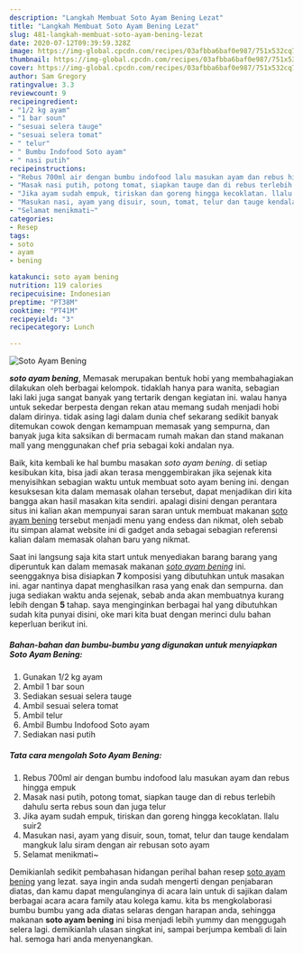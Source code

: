```yaml
---
description: "Langkah Membuat Soto Ayam Bening Lezat"
title: "Langkah Membuat Soto Ayam Bening Lezat"
slug: 481-langkah-membuat-soto-ayam-bening-lezat
date: 2020-07-12T09:39:59.328Z
image: https://img-global.cpcdn.com/recipes/03afbba6baf0e987/751x532cq70/soto-ayam-bening-foto-resep-utama.jpg
thumbnail: https://img-global.cpcdn.com/recipes/03afbba6baf0e987/751x532cq70/soto-ayam-bening-foto-resep-utama.jpg
cover: https://img-global.cpcdn.com/recipes/03afbba6baf0e987/751x532cq70/soto-ayam-bening-foto-resep-utama.jpg
author: Sam Gregory
ratingvalue: 3.3
reviewcount: 9
recipeingredient:
- "1/2 kg ayam"
- "1 bar soun"
- "sesuai selera tauge"
- "sesuai selera tomat"
- " telur"
- " Bumbu Indofood Soto ayam"
- " nasi putih"
recipeinstructions:
- "Rebus 700ml air dengan bumbu indofood lalu masukan ayam dan rebus hingga empuk"
- "Masak nasi putih, potong tomat, siapkan tauge dan di rebus terlebih dahulu serta rebus soun dan juga telur"
- "Jika ayam sudah empuk, tiriskan dan goreng hingga kecoklatan. llalu suir2"
- "Masukan nasi, ayam yang disuir, soun, tomat, telur dan tauge kendalam mangkuk lalu siram dengan air rebusan soto ayam"
- "Selamat menikmati~"
categories:
- Resep
tags:
- soto
- ayam
- bening

katakunci: soto ayam bening 
nutrition: 119 calories
recipecuisine: Indonesian
preptime: "PT38M"
cooktime: "PT41M"
recipeyield: "3"
recipecategory: Lunch

---
```



![Soto Ayam Bening](https://img-global.cpcdn.com/recipes/03afbba6baf0e987/751x532cq70/soto-ayam-bening-foto-resep-utama.jpg)

<b><i>soto ayam bening</i></b>, Memasak merupakan bentuk hobi yang membahagiakan dilakukan oleh berbagai kelompok. tidaklah hanya para wanita, sebagian laki laki juga sangat banyak yang tertarik dengan kegiatan ini. walau hanya untuk sekedar berpesta dengan rekan atau memang sudah menjadi hobi dalam dirinya. tidak asing lagi dalam dunia chef sekarang sedikit banyak ditemukan cowok dengan kemampuan memasak yang sempurna, dan banyak juga kita saksikan di bermacam rumah makan dan stand makanan mall yang menggunakan chef pria sebagai koki andalan nya.



Baik, kita kembali ke hal bumbu masakan <i>soto ayam bening</i>. di setiap kesibukan kita, bisa jadi akan terasa menggembirakan jika sejenak kita menyisihkan sebagian waktu untuk membuat soto ayam bening ini. dengan kesuksesan kita dalam memasak olahan tersebut, dapat menjadikan diri kita bangga akan hasil masakan kita sendiri. apalagi disini dengan perantara situs ini kalian akan mempunyai saran saran untuk membuat makanan <u>soto ayam bening</u> tersebut menjadi menu yang endess dan nikmat, oleh sebab itu simpan alamat website ini di gadget anda sebagai sebagian referensi kalian dalam memasak olahan baru yang nikmat.


Saat ini langsung saja kita start untuk menyediakan barang barang yang diperuntuk kan dalam memasak makanan <u><i>soto ayam bening</i></u> ini. seenggaknya bisa disiapkan <b>7</b> komposisi yang dibutuhkan untuk masakan ini. agar nantinya dapat menghasilkan rasa yang enak dan sempurna. dan juga sediakan waktu anda sejenak, sebab anda akan membuatnya kurang lebih dengan <b>5</b> tahap. saya menginginkan berbagai hal yang dibutuhkan sudah kita punyai disini, oke mari kita buat dengan merinci dulu bahan keperluan berikut ini.

<!--inarticleads1-->

##### Bahan-bahan dan bumbu-bumbu yang digunakan untuk menyiapkan Soto Ayam Bening:

1. Gunakan 1/2 kg ayam
1. Ambil 1 bar soun
1. Sediakan sesuai selera tauge
1. Ambil sesuai selera tomat
1. Ambil  telur
1. Ambil  Bumbu Indofood Soto ayam
1. Sediakan  nasi putih




<!--inarticleads2-->

##### Tata cara mengolah Soto Ayam Bening:

1. Rebus 700ml air dengan bumbu indofood lalu masukan ayam dan rebus hingga empuk
1. Masak nasi putih, potong tomat, siapkan tauge dan di rebus terlebih dahulu serta rebus soun dan juga telur
1. Jika ayam sudah empuk, tiriskan dan goreng hingga kecoklatan. llalu suir2
1. Masukan nasi, ayam yang disuir, soun, tomat, telur dan tauge kendalam mangkuk lalu siram dengan air rebusan soto ayam
1. Selamat menikmati~




Demikianlah sedikit pembahasan hidangan perihal bahan resep <u>soto ayam bening</u> yang lezat. saya ingin anda sudah mengerti dengan penjabaran diatas, dan kamu dapat mengulanginya di acara lain untuk di sajikan dalam berbagai acara acara family atau kolega kamu. kita bs mengkolaborasi bumbu bumbu yang ada diatas selaras dengan harapan anda, sehingga makanan <b>soto ayam bening</b> ini bisa menjadi lebih yummy dan menggugah selera lagi. demikianlah ulasan singkat ini, sampai berjumpa kembali di lain hal. semoga hari anda menyenangkan.
